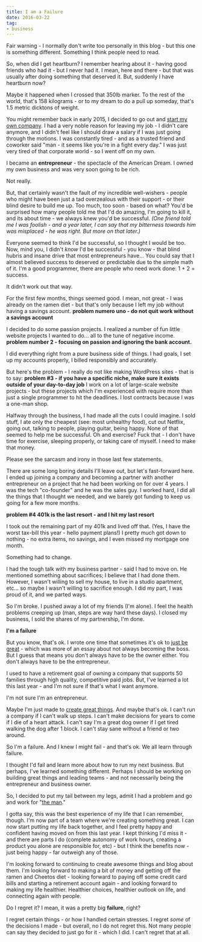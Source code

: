 ```yaml
---
title: I am a Failure
date: 2016-03-22
tag:
- business
---
```

Fair warning - I normally don't write too personally in this blog - but this one is something different.  Something I think people need to read.

<!--more-->

So, when did I get heartburn?  I remember hearing about it - having good friends who had it - but I never had it.  I mean, here and there - but that was usually after doing something that deserved it.  But, suddenly I have heartburn now?

Maybe it happened when I crossed that 350lb marker.  To the rest of the world, that's 158 kilograms - or to my dream to do a pull up someday, that's 1.5 metric dicktons of weight.

You might remember back in early 2015, I decided to go out and [start my own company](/2015/started-my-own-company).  I had a very noble reason for leaving my job - I didn't care anymore, and I didn't feel like I should draw a salary if I was just going through the motions.  I was constantly tired - and as a trusted friend and coworker said "man - it seems like you're in a fight every day."  I was just very tired of that corporate world - so I went off on my own.

I became an **entrepreneur** - the spectacle of the American Dream.  I owned my own business and was very soon going to be rich.

Not really.

But, that certainly wasn't the fault of my incredible well-wishers - people who might have been just a tad overzealous with their support - or their blind desire to build me up.  Too much, too soon - based on what?  You'd be surprised how many people told me that I'd do amazing, I'm going to kill it, and its about time - we always knew you'd be successful.  *(One friend told me I was foolish - and a year later, I can say that my bitterness towards him was misplaced - he was right.  But more on that later.)*

Everyone seemed to think I'd be successful, so I thought I would be too.  Now, mind you, I didn't *know* I'd be successful - you know - that blind hubris and insane drive that most entrepreneurs have... You could say that I almost believed success to deserved or predictable due to the simple math of it. I'm a good programmer, there are people who need work done: 1 + 2 = success.

It didn't work out that way.

For the first few months, things seemed good.  I mean, not great - I was already on the ramen diet - but that's only because I left my job without having a savings account.  **problem numero uno - do not quit work without a savings account**

I decided to do some passion projects.  I realized a number of fun little website projects I wanted to do... all to the tune of negative income.  **problem number 2 - focusing on passion and ignoring the bank account.**

I did everything right from a pure business side of things. I had goals, I set up my accounts properly, I billed responsibly and accurately.

But here's the problem - I really do not like making WordPress sites - that is to say: **problem #3 - if you have a specific niche, make sure it exists outside of your day-to-day job**  I work on a lot of large-scale website projects - but these projects which I'm experienced with require more than just a single programmer to hit the deadlines.  I lost contracts because I was a one-man shop.

Halfway through the business, I had made all the cuts I could imagine.  I sold stuff, I ate only the cheapest (see: most unhealthy food), cut out Netflix, going out, talking to people, playing guitar, being happy.  None of that seemed to help me be successful.  Oh and exercise? Fuck that - I don't have time for exercise, sleeping properly, or taking care of myself.  I need to make that money.

Please see the sarcasm and irony in those last few statements.

There are some long boring details I'll leave out, but let's fast-forward here.  I ended up joining a company and becoming a partner with another entrepreneur on a project that he had been working on for over 4 years.  I was the tech "co-founder" and he was the sales guy.  I worked hard, I did all the things that I thought we needed, and we barely got funding to keep us going for a few more months.  

**problem #4 401k is the last resort - and I hit my last resort**

I took out the remaining part of my 401k and lived off that.  (Yes, I have the worst tax-bill this year - hello payment plans!)  I pretty much got down to nothing - no extra items, no savings, and I even missed my mortgage one month.

Something had to change.  

I had the tough talk with my business partner - said I had to move on.  He mentioned something about sacrifices; I believe that I had done them.  However, I wasn't willing to sell my house, to live in a studio apartment, etc... so maybe I wasn't willing to sacrifice enough.  I did my part, I was proud of it, and we parted ways.

So I'm broke.  I pushed away a lot of my friends (I'm alone).  I feel the health problems creeping up (man, steps are way hard these days).  I closed my business, I sold the shares of my partnership, I'm done.

**I'm a failure**

But you know, that's ok.  I wrote one time that sometimes it's ok to [just be great](/2012/dont-always-lead-sometimes-just-be-great) - which was more of an essay about not always becoming the boss.  But I guess that means you don't always have to be the owner either.  You don't always have to be the entrepreneur.

I used to have a retirement goal of owning a company that supports 50 families through high quality, competitive paid jobs.  But, I've learned a lot this last year - and I'm not sure if that's what I want anymore.

I'm not sure I'm an entrepreneur.

Maybe I'm just made to [create great things](https://github.com/aaronsaray).  And maybe that's ok.  I can't run a company if I can't walk up steps.  I can't make decisions for years to come if I die of a heart attack.  I can't say I'm a great dog owner if I get tired walking the dog after 1 block.  I can't stay sane without a friend or two around.

So I'm a failure.  And I knew I might fail - and that's ok.  We all learn through failure.

I thought I'd fail and learn more about how to run my next business.  But perhaps, I've learned something different.  Perhaps I should be working on building great things and leading teams - and not necessarily being the entrepreneur and business owner.

So, I decided to put my tail between my legs, admit I had a problem and go and work for "[the man](http://imoneza.com)."  

I gotta say, this was the best experience of my life that I can remember, though.  I'm now part of a team where we're creating something great.  I can now start putting my life back together, and I feel pretty happy and confident having moved on from this last year.  I kept thinking I'd miss it - and there are parts I do (complete autonomy of work hours, creating a product you alone are responsible for, etc) - but I think the benefits now - just being happy - far outweigh any of those.  

I'm looking forward to continuing to create awesome things and blog about them.  I'm looking forward to making a bit of money and getting off the ramen and Cheetos diet - looking forward to paying off some credit card bills and starting a retirement account again - and looking forward to making my life healthier.  Healthier choices, healthier outlook on life, and connecting again with people.

Do I regret it? I mean, it was a pretty big **failure**, right?  

I regret certain things - or how I handled certain stresses.  I regret *some* of the decisions I made - but overall, no I do not regret this.  Not many people can say they decided to just go for it - which I did.  I can't regret that at all.
